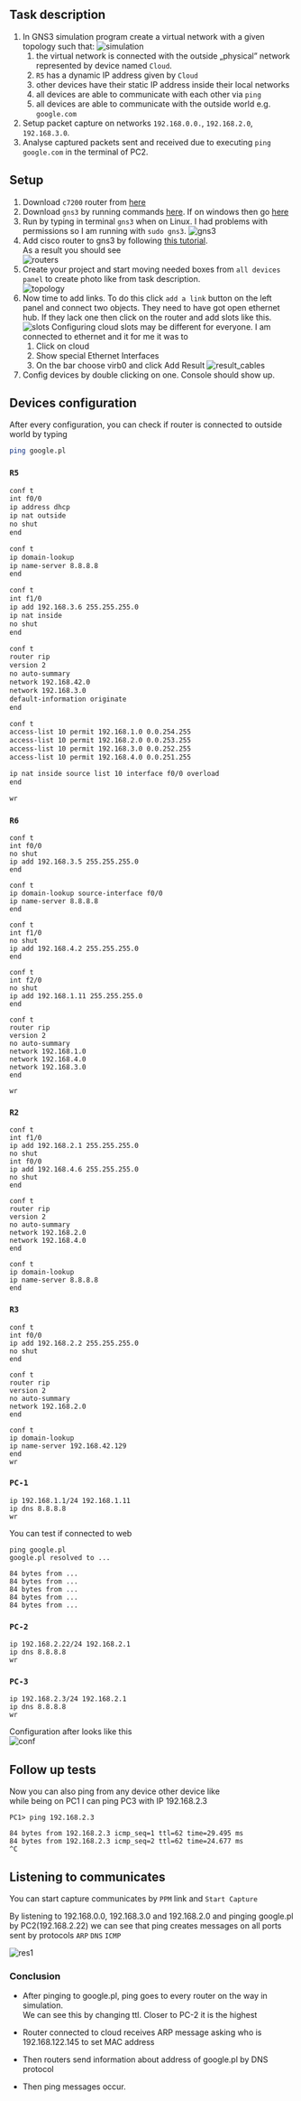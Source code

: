 ## Task description
1. In GNS3 simulation program create a virtual network with a given topology such that:
   ![simulation](pics/original-task-image.svg)
   1. the virtual network is connected with the outside „physical” network represented by device named `Cloud`.
   2. `R5` has a dynamic IP address given by `Cloud`
   3. other devices have their static IP address inside their local networks
   4. all devices are able to communicate with each other via `ping`
   5. all devices are able to communicate with the outside world e.g. `google.com`
2. Setup packet capture on networks `192.168.0.0.`, `192.168.2.0`, `192.168.3.0`.
3. Analyse captured packets sent and received due to executing `ping google.com` in the terminal of PC2.

## Setup
1. Download `c7200` router from [here](https://yaser-rahmati.gitbook.io/gns3/cisco-ios-images-for-dynamips)
2. Download `gns3` by running commands  [here](https://yaser-rahmati.gitbook.io/gns3/linux-installation). If on windows then go [here](https://yaser-rahmati.gitbook.io/gns3/chapter1)
3. Run by typing in terminal `gns3` when on Linux. I had problems with permissions so I am running with `sudo gns3`.
    ![gns3](pics/clean_gns3.png)
4. Add cisco router to gns3 by following [this tutorial](https://www.computernetworkingnotes.com/ccna-study-guide/how-to-add-install-or-import-ios-in-gns3.html).  
    As a result you should see  
    ![routers](pics/router_installed.png)
5. Create your project and start moving needed boxes from `all devices panel` to create photo like from task description.  
    ![topology](pics/topology.png)
6. Now time to add links. To do this click `add a link` button on the left panel and connect two objects. They need to have got open ethernet hub. If they lack one then click on the router and add slots like this.
    ![slots](pics/slots.png)
Configuring cloud slots may be different for everyone. I am connected to ethernet and it for me it was to
    1. Click on cloud
    2. Show special Ethernet Interfaces
    3. On the bar choose virb0 and click Add 
Result ![result_cables](pics/result_cables.png)
7. Config devices by double clicking on one. Console should show up.

## Devices configuration
After every configuration, you can check if router is connected to outside world by typing
```bash
ping google.pl
```
### `R5`
```bash
conf t
int f0/0
ip address dhcp
ip nat outside
no shut
end

conf t
ip domain-lookup
ip name-server 8.8.8.8
end

conf t
int f1/0
ip add 192.168.3.6 255.255.255.0
ip nat inside
no shut
end

conf t
router rip
version 2
no auto-summary
network 192.168.42.0
network 192.168.3.0
default-information originate
end

conf t
access-list 10 permit 192.168.1.0 0.0.254.255
access-list 10 permit 192.168.2.0 0.0.253.255
access-list 10 permit 192.168.3.0 0.0.252.255
access-list 10 permit 192.168.4.0 0.0.251.255

ip nat inside source list 10 interface f0/0 overload
end

wr
```
### `R6`

```
conf t
int f0/0
no shut
ip add 192.168.3.5 255.255.255.0
end

conf t
ip domain-lookup source-interface f0/0
ip name-server 8.8.8.8
end

conf t
int f1/0
no shut
ip add 192.168.4.2 255.255.255.0
end

conf t
int f2/0
no shut
ip add 192.168.1.11 255.255.255.0
end

conf t
router rip
version 2
no auto-summary
network 192.168.1.0
network 192.168.4.0
network 192.168.3.0
end

wr
```

### `R2`

```
conf t
int f1/0
ip add 192.168.2.1 255.255.255.0
no shut
int f0/0
ip add 192.168.4.6 255.255.255.0
no shut
end

conf t
router rip
version 2
no auto-summary
network 192.168.2.0
network 192.168.4.0
end

conf t
ip domain-lookup
ip name-server 8.8.8.8
end
```

### `R3`

```
conf t
int f0/0
ip add 192.168.2.2 255.255.255.0
no shut
end

conf t
router rip
version 2
no auto-summary
network 192.168.2.0
end

conf t
ip domain-lookup
ip name-server 192.168.42.129
end
wr
```

### `PC-1`

```
ip 192.168.1.1/24 192.168.1.11
ip dns 8.8.8.8
wr
```
You can test if connected to web
```
ping google.pl
google.pl resolved to ...

84 bytes from ...
84 bytes from ...
84 bytes from ...
84 bytes from ...
84 bytes from ...
```

### `PC-2`

```
ip 192.168.2.22/24 192.168.2.1
ip dns 8.8.8.8
wr
```

### `PC-3`

```
ip 192.168.2.3/24 192.168.2.1
ip dns 8.8.8.8
wr
```
Configuration after looks like this  
![conf](pics/configuration.png)
## Follow up tests
Now you can also ping from any device other device like  
while being on PC1 I can ping PC3 with IP 192.168.2.3
```
PC1> ping 192.168.2.3

84 bytes from 192.168.2.3 icmp_seq=1 ttl=62 time=29.495 ms
84 bytes from 192.168.2.3 icmp_seq=2 ttl=62 time=24.677 ms
^C
```
## Listening to communicates
You can start capture communicates by `PPM` link and `Start Capture`

By listening to 192.168.0.0, 192.168.3.0 and 192.168.2.0 and pinging google.pl by PC2(192.168.2.22) we can see that ping creates messages on all ports sent by protocols `ARP` `DNS` `ICMP`

![res1](pics/ping_first_view.png)
### Conclusion
- After pinging to google.pl, ping goes to every router on the way in simulation.  
We can see this by changing ttl. Closer to PC-2 it is the highest

- Router connected to cloud receives ARP message asking who is 192.168.122.145 to set MAC address

- Then routers send information about address of google.pl by DNS protocol

- Then ping messages occur.